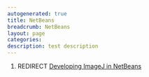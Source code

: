 ```yaml
---
autogenerated: true
title: NetBeans
breadcrumb: NetBeans
layout: page
categories: 
description: test description
---
```


1.  REDIRECT [Developing ImageJ in NetBeans](Developing_ImageJ_in_NetBeans)
